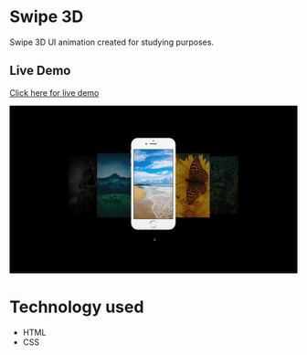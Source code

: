 # Swipe 3D

Swipe 3D UI animation created for studying purposes.

## Live Demo

[Click here for live demo](https://walissoncom.github.io/swipe3D/)

![Image of Website](https://github.com/walissoncom/swipe3D/blob/master/swipe3D-demo.gif)

# Technology used

- HTML
- CSS
